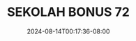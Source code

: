 --- 
title: "SEKOLAH BONUS 72"
description: "video bokeh SEKOLAH BONUS 72 yandek full baru"
date: 2024-08-14T00:17:36-08:00
file_code: "vq711egc4jk7"
draft: false
cover: "ihbjms1uwxruw6h3.jpg"
tags: ["SEKOLAH", "BONUS", "bokep-indo", "bokep-viral", "bokep-ig"]
length: 102
fld_id: "1235332"
foldername: "ARINDA ARRACHI COSPLAYER"
categories: ["ARINDA ARRACHI COSPLAYER"]
views: 131
---